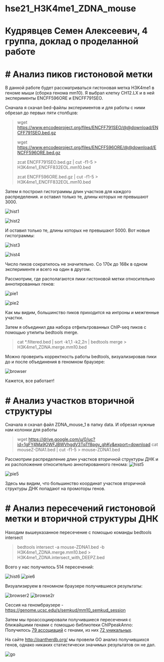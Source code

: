 # hse21_H3K4me1_ZDNA_mouse

#  Кудрявцев Семен Алексеевич, 4 группа, доклад о проделанной работе
# # Анализ пиков гистоновой метки
В данной работе будет рассматриваться гистоновая метка H3K4me1 в геноме мыши (сборка генома mm10).
Я выбрал клетку CH12.LX и в ней эксперименты ENCFF596ORE и ENCFF791SEO.

Сначала я скачал bed-файлы экспериментов и для работы с ними обрезал до первых пяти столбцов:
> wget https://www.encodeproject.org/files/ENCFF791SEO/@@download/ENCFF791SEO.bed.gz
> 
> wget https://www.encodeproject.org/files/ENCFF596ORE/@@download/ENCFF596ORE.bed.gz
> 
> zcat ENCFF791SEO.bed.gz  |  cut -f1-5 > H3K4me1_ENCFF832EOL.mm10.bed
> 
> zcat ENCFF596ORE.bed.gz  |  cut -f1-5 > H3K4me1_ENCFF832EOL.mm10.bed

Затем я построил гистограммы длин участков для каждого распределения. и оставил только те, длины которых не превышают 3000.

![hist1](results/len_hist.H3K4me1_ENCFF596ORE.mm10.png "Для ENCFF596ORE")​

![hist2](results/len_hist.H3K4me1_ENCFF791SEO.mm10.png "Для ENCFF791SEO")​

И оставил только те, длины которых не превышают 5000. Вот новые гистограммы:

![hist3](results/len_hist.H3K4me1_ENCFF596ORE.mm10.filtered.png "Для ENCFF596ORE")​

![hist4](results/len_hist.H3K4me1_ENCFF791SEO.mm10.filtered.png "Для ENCFF791SEO")​

Число пиков сократилось не значительно. Со 170к до 168к в одном эксперименте и всего на один в другом.

Рассмотрим, где располагаются пики гистоновой метки относительно аннотированных генов:


![pie1](results/chip_seeker.H3K4me1_ENCFF596ORE.mm10.filtered.plotAnnoPie.png "Для ENCFF596ORE")​

![pie2](results/chip_seeker.H3K4me1_ENCFF791SEO.mm10.filtered.plotAnnoPie.png "Для ENCFF791SEO")​

Как мы видим, большинство пиков приходится на интроны и межгенные участки.


Затем я объединил два набора отфильтрованных ChIP-seq пиков с помощью утилиты bedtools merge.

>cat  *.filtered.bed  |   sort -k1,1 -k2,2n   |   bedtools merge   >  H3K4me1_ZDNA.merge.mm10.bed 

Можно проверить корректность работы bedtools, визуализировав пики до и после объединения в геномном браузере:

![browser](results/genome_browser_pic.png "Пики двух экспериментов и объединения")​

Кажется, все работает!

# # Анализ участков вторичной структуры

Сначала я скачал файл ZDNA_mouse_1 в папку data. И обрезал нужные нам колонки для работы

> wget https://drive.google.com/u/0/uc?id=1gFY4Ma9OWFJBWVhgdV3TqTf8pgy_ghKy&export=download
> cat mouseZ-DNA1.bed   |  cut -f1-5 > mouse-ZDNA1.bed

Рассмотрим распределение длин участков вторичной структуры ДНК и их расположение относительно аннотированного генома:
![hist5](results/len_hist.mouse-ZDNA1.png "Для ZDNA")​

![pie5](results/chip_seeker.mouse-ZDNA1.plotAnnoPie.png "Для ZDNA")​

Здесь мы видим, что большинство координат участков вторичной структуры ДНК попадают на промоторы генов.

# # Анализ пересечений гистоновой метки и вторичной структуры ДНК

Находим вышеуказанное пересечение с помощью команды bedtools intersect

> bedtools intersect  -a mouse-ZDNA1.bed   -b  H3K4me1_ZDNA.merge.mm10.bed  >  H3K4me1_ZDNA.intersect_with_DEEPZ.bed

Всего у нас получилось 514 пересечений:

![hist6](results/len_hist.H3K4me1_ZDNA.intersect_with_DEEPZ.png "Пики после пересечения")​
![pie6](results/chip_seeker.H3K4me1_ZDNA.intersect_with_DEEPZ.plotAnnoPie.png "Пики после пересечения")​

Визуализируем в геномном браузере получившиеся результаты:

![browser2](results/genome_browser_pic2.png "Пики двух экспериментов и объединения")​
![browse2r](results/genome_browser_pic3.png "Пики двух экспериментов и объединения")​

Сессия на геномбраузере - https://genome.ucsc.edu/s/semkud/mm10_semkud_session

Затем мы проассоциировали получившиеся пересечения с ближайшими генами с помощью библиотеки ChIPpeakAnno:
Получилось [79 ассоциаций](https://github.com/semkud/hse21_H3K4me1_ZDNA_mouse/blob/main/data/H3K4me1_ZDNA.intersect_with_DEEPZ.genes.txt) с генами, из них [72 уникальных](https://github.com/semkud/hse21_H3K4me1_ZDNA_mouse/blob/main/data/H3K4me1_ZDNA.intersect_with_DEEPZ.genes_uniq.txt). 


На сайте http://pantherdb.org/ мы провели GO анализ получившихся генов, однако никаких статистически значимых результатов он не дал.

![go](results/go_test.png "Результаты GO теста")​
